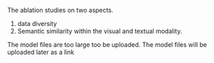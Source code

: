 The  ablation studies on two aspects.
1. data diversity
2. Semantic similarity within the visual and textual modality.

The model files are too large too be uploaded. The model files will be uploaded later as a link

